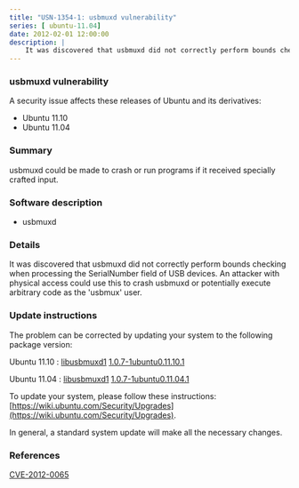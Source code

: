 ```yaml
---
title: "USN-1354-1: usbmuxd vulnerability"
series: [ ubuntu-11.04]
date: 2012-02-01 12:00:00
description: |
    It was discovered that usbmuxd did not correctly perform bounds checking when processing the SerialNumber field of USB devices. An attacker with physical access could use this to crash usbmuxd or potentially execute arbitrary code as the &#39;usbmux&#39; user. 
--- 
```

 
 


### usbmuxd vulnerability

A security issue affects these releases of Ubuntu and its derivatives:

* Ubuntu 11.10
* Ubuntu 11.04

### Summary

usbmuxd could be made to crash or run programs if it received specially crafted input.

### Software description

* usbmuxd 

### Details

It was discovered that usbmuxd did not correctly perform bounds checking when processing the SerialNumber field of USB devices. An attacker with physical access could use this to crash usbmuxd or potentially execute arbitrary code as the &#39;usbmux&#39; user. 

### Update instructions

The problem can be corrected by updating your system to the following package version:

Ubuntu 11.10
 : [libusbmuxd1](https://launchpad.net/ubuntu/+source/usbmuxd) <span> [1.0.7-1ubuntu0.11.10.1](https://launchpad.net/ubuntu/+source/usbmuxd/1.0.7-1ubuntu0.11.10.1) </span> 

Ubuntu 11.04
 : [libusbmuxd1](https://launchpad.net/ubuntu/+source/usbmuxd) <span> [1.0.7-1ubuntu0.11.04.1](https://launchpad.net/ubuntu/+source/usbmuxd/1.0.7-1ubuntu0.11.04.1) </span> 

To update your system, please follow these instructions: [https://wiki.ubuntu.com/Security/Upgrades](https://wiki.ubuntu.com/Security/Upgrades).

In general, a standard system update will make all the necessary changes. 

### References

 
 [CVE-2012-0065](http://people.ubuntu.com/~ubuntu-security/cve/CVE-2012-0065)
 

